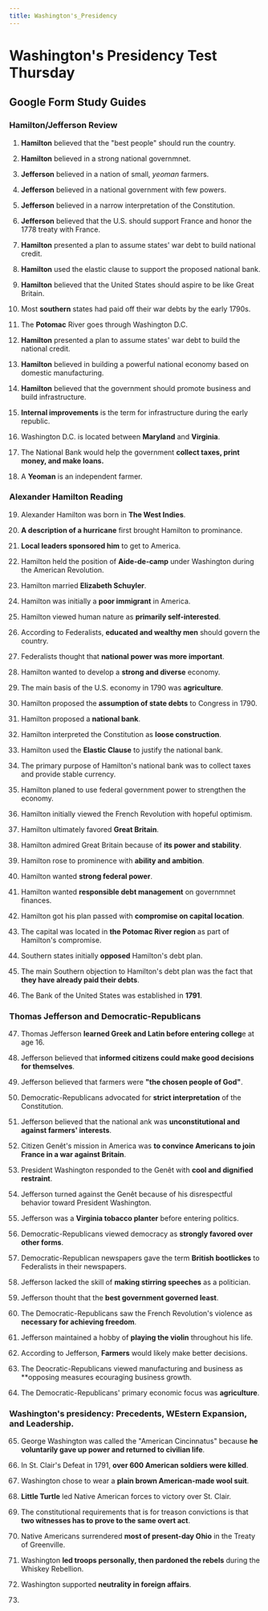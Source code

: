 ```yaml
---
title: Washington's_Presidency
---
```


# Washington's Presidency Test Thursday

## Google Form Study Guides

### Hamilton/Jefferson Review

1. **Hamilton** believed that the "best people" should run the country.

2. **Hamilton** believed in a strong national governmnet.

3. **Jefferson** believed in a nation of small, *yeoman* farmers.

4. **Jefferson** believed in a national government with few powers.

5. **Jefferson** believed in a narrow interpretation of the Constitution.

6. **Jefferson** believed that the U.S. should support France and honor the 1778 treaty with France.

7. **Hamilton** presented a plan to assume states' war debt to build national credit.

8. **Hamilton** used the elastic clause to support the proposed national bank.

9. **Hamilton** believed that the United States should aspire to be like Great Britain.

10. Most **southern** states had paid off their war debts by the early 1790s.

11. The **Potomac** River goes through Washington D.C.

12. **Hamilton** presented a plan to assume states' war debt to build the national credit.

13. **Hamilton** believed in building a powerful national economy based on domestic manufacturing.

14. **Hamilton** believed that the government should promote business and build infrastructure.

15. **Internal improvements** is the term for infrastructure during the early republic.

16. Washington D.C. is located between **Maryland** and **Virginia**.

17. The National Bank would help the government **collect taxes, print money, and make loans.**

18. A **Yeoman** is an independent farmer.

### Alexander Hamilton Reading

19. Alexander Hamilton was born in **The West Indies**.

20. **A description of a hurricane** first brought Hamilton to prominance.

21. **Local leaders sponsored him** to get to America.

22. Hamilton held the position of **Aide-de-camp** under Washington during the American Revolution.

34. Hamilton married **Elizabeth Schuyler**.

35. Hamilton was initially a **poor immigrant** in America.

36. Hamilton viewed human nature as **primarily self-interested**.

37. According to Federalists, **educated and wealthy men** should govern the country.

38. Federalists thought that **national power was more important**.

39. Hamilton wanted to develop a **strong and diverse** economy.

40. The main basis of the U.S. economy in 1790 was **agriculture**.

41. Hamilton proposed the **assumption of state debts** to Congress in 1790.

42. Hamilton proposed a **national bank**.

43. Hamilton interpreted the Constitution as **loose construction**.

44. Hamilton used the **Elastic Clause** to justify the national bank.

45. The primary purpose of Hamilton's national bank was to collect taxes and provide stable currency.

46. Hamilton planed to use federal government power to strengthen the economy.

47. Hamilton initially viewed the French Revolution with hopeful optimism.

48. Hamilton ultimately favored **Great Britain**.

49. Hamilton admired Great Britain because of **its power and stability**.

50. Hamilton rose to prominence with **ability and ambition**.

51. Hamilton wanted **strong federal power**.

52. Hamilton wanted **responsible debt management** on governmnet finances.

53. Hamilton got his plan passed with **compromise on capital location**.

54. The capital was located in **the Potomac River region** as part of Hamilton's compromise.

55. Southern states initially **opposed** Hamilton's debt plan.

56. The main Southern objection to Hamilton's debt plan was the fact that **they have already paid their debts**.

57. The Bank of the United States was established in **1791**.

### Thomas Jefferson and Democratic-Republicans

47. Thomas Jefferson **learned Greek and Latin before entering colleg**e at age 16.

59. Jefferson believed that **informed citizens could make good decisions for themselves**.

60. Jefferson believed that farmers were **"the chosen people of God"**.

61. Democratic-Republicans advocated for **strict interpretation** of the Constitution.

62. Jefferson believed that the national ank was **unconstitutional and against farmers' interests**.

63. Citizen Genêt's mission in America was **to convince Americans to join France in a war against Britain**.

64. President Washington responded to the Genêt with **cool and dignified restraint**.

65. Jefferson turned against the Genêt because of his disrespectful behavior toward President Washington.

66. Jefferson was a **Virginia tobacco planter** before entering politics.

67. Democratic-Republicans viewed democracy as **strongly favored over other forms**.

68. Democratic-Republican newspapers gave the term **British bootlickes** to Federalists in their newspapers.

69. Jefferson lacked the skill of **making stirring speeches** as a politician.

70. Jefferson thouht that the **best government governed least**.

71. The Democratic-Republicans saw the French Revolution's violence as **necessary for achieving freedom**.

72. Jefferson maintained a hobby of **playing the violin** throughout his life.

73. According to Jefferson, **Farmers** would likely make better decisions.

74. The Deocratic-Republicans viewed manufacturing and business as **opposing measures ecouraging business growth.

75. The Democratic-Republicans' primary economic focus was **agriculture**.

### Washington's presidency: Precedents, WEstern Expansion, and Leadership.

65. George Washington was called the "American Cincinnatus" because **he voluntarily gave up power and returned to civilian life**.

77. In St. Clair's Defeat in 1791, **over 600 American soldiers were killed**.

78. Washington chose to wear a **plain brown American-made wool suit**.

79. **Little Turtle** led Native American forces to victory over St. Clair.

80. The constitutional requirements that is for treason convictions is that **two witnesses has to prove to the same overt act**.

81. Native Americans surrendered **most of present-day Ohio** in the Treaty of Greenville.

82. Washington **led troops personally, then pardoned the rebels** during the Whiskey Rebellion.

83. Washington supported **neutrality in foreign affairs**.

73. 